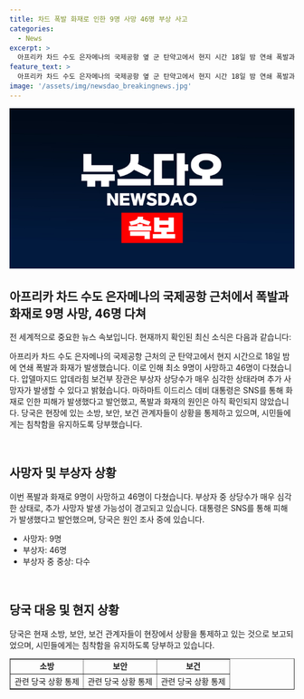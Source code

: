```yaml
---
title: 차드 폭발 화재로 인한 9명 사망 46명 부상 사고
categories:
  - News
excerpt: >
  아프리카 차드 수도 은자메나의 국제공항 옆 군 탄약고에서 현지 시간 18일 밤 연쇄 폭발과 화재가 발생해 최소 9명 사망, 46명 부상. 부상자 상태는 심각해 추가 사망자 가능성. 원인 미상. 대통령은 피해 언급, 장관은 당국 대응 강조. 사고 현장 관련 정보 YTN 채널 추가 또는 02-398-8585로 연락 바랍니다.
feature_text: >
  아프리카 차드 수도 은자메나의 국제공항 옆 군 탄약고에서 현지 시간 18일 밤 연쇄 폭발과 화재가 발생해 최소 9명 사망, 46명 부상. 부상자 상태는 심각해 추가 사망자 가능성. 원인 미상. 대통령은 피해 언급, 장관은 당국 대응 강조. 사고 현장 관련 정보 YTN 채널 추가 또는 02-398-8585로 연락 바랍니다.
image: '/assets/img/newsdao_breakingnews.jpg'
---
```


<p><img src="/assets/img/newsdao_breakingnews.jpg" alt="pcversion 속보" /></p>

<h2 data-ke-size="size26">아프리카 차드 수도 은자메나의 국제공항 근처에서 폭발과 화재로 9명 사망, 46명 다쳐</h2>

<p>전 세계적으로 중요한 뉴스 속보입니다. 현재까지 확인된 최신 소식은 다음과 같습니다:</p>

<p data-ke-size="size16">아프리카 차드 수도 은자메나의 국제공항 근처의 군 탄약고에서 현지 시간으로 18일 밤에 연쇄 폭발과 화재가 발생했습니다. 이로 인해 최소 9명이 사망하고 46명이 다쳤습니다. 압델마지드 압데라힘 보건부 장관은 부상자 상당수가 매우 심각한 상태라며 추가 사망자가 발생할 수 있다고 밝혔습니다. 마하마트 이드리스 데비 대통령은 SNS를 통해 화재로 인한 피해가 발생했다고 발언했고, 폭발과 화재의 원인은 아직 확인되지 않았습니다. 당국은 현장에 있는 소방, 보안, 보건 관계자들이 상황을 통제하고 있으며, 시민들에게는 침착함을 유지하도록 당부했습니다.</p>

<p data-ke-size="size16">&nbsp;</p>

<h2 data-ke-size="size26">사망자 및 부상자 상황</h2>

<p>이번 폭발과 화재로 9명이 사망하고 46명이 다쳤습니다. 부상자 중 상당수가 매우 심각한 상태로, 추가 사망자 발생 가능성이 경고되고 있습니다. 대통령은 SNS를 통해 피해가 발생했다고 발언했으며, 당국은 원인 조사 중에 있습니다.</p>

<ul>
  <li>사망자: 9명</li>
  <li>부상자: 46명</li>
  <li>부상자 중 중상: 다수</li>
</ul>

<p data-ke-size="size16">&nbsp;</p>

<h2 data-ke-size="size26">당국 대응 및 현지 상황</h2>

<p>당국은 현재 소방, 보안, 보건 관계자들이 현장에서 상황을 통제하고 있는 것으로 보고되었으며, 시민들에게는 침착함을 유지하도록 당부하고 있습니다.</p>

<table style="width: 100%;" border="1">
<tbody>
<tr>
<td style="text-align: center; width: 33.3333%; height: 17px;"><b>소방</b></td>
<td style="text-align: center; width: 33.3333%; height: 17px;"><b>보안</b></td>
<td style="text-align: center; width: 33.3333%; height: 17px;"><b>보건</b></td>
</tr>
<tr>
<td style="text-align: center; height: 17px;">관련 당국 상황 통제</td>
<td style="text-align: center; height: 17px;">관련 당국 상황 통제</td>
<td style="text-align: center; height: 17px;">관련 당국 상황 통제</td>
</tr>
</tbody>
</table>

